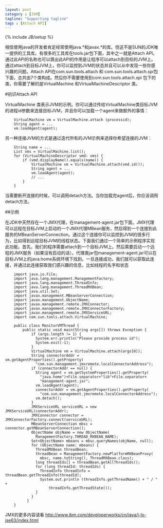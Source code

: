 ```yaml
---
layout: post
category : [JVM]
tagline: "Supporting tagline"
tags : [Attach API]
---
```

{% include JB/setup %}


相信使用java的开发者肯定经常使用java.\*和javax.\*的库。但这不是SUN的JDK唯一提供的工具库。有很多的工具库在tools.jar包下面，其中之一就是Attach API。通过此API的名称也可以猜出此API的作用是让程序可以attach到目标的JVM上。通过attach到目标JVM上，你可以监控到JVM的状态并且可以从中发现一些你感兴趣的问题。Attach API在com.sun.tools.attach 和 com.sun.tools.attach.spi包下面，总共由7个类构成。然后你不需要使用到com.sun.tools.attach.spi 包下的类，你需要了解的是VirtualMachine 和VirtualMachineDescriptor 类。

#初识Attach API

VirtualMachine 类表示JVM的示例。你可以通过传给VirtualMachine类目标JVM的进程id参数来连接目标JVM，并且你可以加载一个agent来做额外的事情：

        VirtualMachine vm = VirtualMachine.attach (processid);
        String agent = ...
        vm.loadAgent(agent);

另一种连接JVM的方式是通过迭代所有的JVM示例来选择你希望连接的JVM：

        String name = ...
        List vms = VirtualMachine.list();
        for (VirtualMachineDescriptor vmd: vms) {
            if (vmd.displayName().equals(name)) {
                VirtualMachine vm = VirtualMachine.attach(vmd.id());
                String agent = ...
                vm.loadAgent(agent);
                // ...
            }
        }

当需要断开连接的时候，可以调用detach方法。当你加载完agent后，你应该调用detach方法。

##示例

在JDK中天然存在一个JMX代理，在management-agent.jar包下面。JMX代理可以远程在目标JVM上启动的一个JMX代理MBean服务，然后得到一个连接到此服务的MBeanServerConnection。通过这个连接你可以监控到JVM的很多行为，比如得到远程目标JVM的线程状态。下面我们通过一个简单的示例程序实现此功能。首先，我们的程序需要attach到一个目标JVM上。然后需要启动一个远程的JMX服务（如果没有启动的话）。代理类jar包management-agent.jar可以在目标JVM上的java.home系统环境下找到。一旦连接成功，我们就可以获取此连接，并通过此连接获取我们感兴趣的信息，比如线程的名字和状态


        import java.io.File;
        import java.lang.management.ManagementFactory;
        import java.lang.management.ThreadInfo;
        import java.lang.management.ThreadMXBean;
        import java.util.Set;
        import javax.management.MBeanServerConnection;
        import javax.management.ObjectName;
        import javax.management.remote.JMXConnector;
        import javax.management.remote.JMXConnectorFactory;
        import javax.management.remote.JMXServiceURL;
        import com.sun.tools.attach.VirtualMachine;

        public class MonitorVMThread {
	        public static void main(String args[]) throws Exception {
	            if (args.length != 1) {
	              System.err.println("Please provide process id");
	              System.exit(-1);
	            }
	            VirtualMachine vm = VirtualMachine.attach(args[0]);
	            String connectorAddr = vm.getAgentProperties().getProperty(
	              "com.sun.management.jmxremote.localConnectorAddress");
	            if (connectorAddr == null) {
	              String agent = vm.getSystemProperties().getProperty(
	                "java.home")+File.separator+"lib"+File.separator+
	                "management-agent.jar";
	              vm.loadAgent(agent);
	              connectorAddr = vm.getAgentProperties().getProperty(
	                "com.sun.management.jmxremote.localConnectorAddress");
	              vm.detach();
	            }
	            JMXServiceURL serviceURL = new JMXServiceURL(connectorAddr);
	            JMXConnector connector = JMXConnectorFactory.connect(serviceURL); 
	            MBeanServerConnection mbsc = connector.getMBeanServerConnection(); 
	            ObjectName objName = new ObjectName(
	              ManagementFactory.THREAD_MXBEAN_NAME);
	            Set<ObjectName> mbeans = mbsc.queryNames(objName, null);
	            for (ObjectName name: mbeans) {
	              ThreadMXBean threadBean;
	              threadBean = ManagementFactory.newPlatformMXBeanProxy(
	                mbsc, name.toString(), ThreadMXBean.class);
	              long threadIds[] = threadBean.getAllThreadIds();
	              for (long threadId: threadIds) {
	                ThreadInfo threadInfo = threadBean.getThreadInfo(threadId);
	                System.out.println (threadInfo.getThreadName() + " / " +
	                    threadInfo.getThreadState());
	              }
	            }
	          }
        }


JMX的更多内容请看 http://www.ibm.com/developerworks/cn/java/j-lo-jse63/index.html
